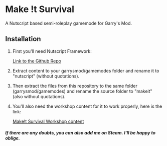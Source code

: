 # Make !t Survival
 A Nutscript based semi-roleplay gamemode for Garry's Mod.

## Installation

 1. First you'll need Nutscript Framework:

     [Link to the Github Repo](https://github.com/rebel1324/NutScript)
 
 2. Extract content to your garrysmod/gamemodes folder and rename it to "nutscript" (without quotations).
 
 3. Then extract the files from this repository to the same folder (garrysmod/gamemodes) and rename the source folder to "makeit" (also without quotations).
 
 4. You'll also need the workshop content for it to work properly, here is the link:
 
     [Make!t Survival Workshop content](https://steamcommunity.com/sharedfiles/filedetails/?id=2003950696)
 
 
 ##### If there are any doubts, you can also add me on Steam. I'll be happy to oblige.
